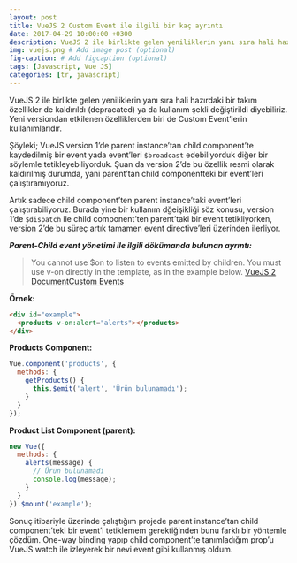 ```yaml
---
layout: post
title: VueJS 2 Custom Event ile ilgili bir kaç ayrıntı
date: 2017-04-29 10:00:00 +0300
description: VueJS 2 ile birlikte gelen yeniliklerin yanı sıra hali hazırdaki bir takım özellikler de kaldırıldı (depracated) ya da kullanım şekli değiştirildi diyebiliriz.
img: vuejs.png # Add image post (optional)
fig-caption: # Add figcaption (optional)
tags: [Javascript, Vue JS]
categories: [tr, javascript]
---
```


VueJS 2 ile birlikte gelen yeniliklerin yanı sıra hali hazırdaki bir takım özellikler de kaldırıldı (depracated) ya da kullanım şekli değiştirildi diyebiliriz. Yeni versiondan etkilenen özelliklerden biri de Custom Event’lerin kullanımlarıdır.

Şöyleki; VueJS version 1’de parent instance’tan child component’te kaydedilmiş bir event yada event’leri `$broadcast` edebiliyorduk diğer bir söylemle tetikleyebiliyorduk. Şuan da version 2’de bu özellik resmi olarak kaldırılmış durumda, yani parent’tan child componentteki bir event’leri çalıştıramıyoruz.

Artık sadece child component’ten parent instance’taki event’leri çalıştırabiliyoruz. Burada yine bir kullanım dğeişikliği söz konusu, version 1’de `$dispatch` ile child component’ten parent’taki bir event tetikliyorken, version 2’de bu süreç artık tamamen event directive’leri üzerinden ilerliyor.

***Parent-Child event yönetimi ile ilgili dökümanda bulunan ayrıntı:***

> You cannot use $on to listen to events emitted by children. You must use v-on directly in the template, as in the example below. [VueJS 2 DocumentCustom Events](https://vuejs.org/v2/guide/components.html#Custom-Events)

**Örnek:**

```html
<div id="example">
  <products v-on:alert="alerts"></products>
</div>
```

**Products Component:**

```javascript
Vue.component('products', {
  methods: {
    getProducts() {
      this.$emit('alert', 'Ürün bulunamadı');
    }
  }
});
```

**Product List Component (parent):**

```javascript
new Vue({
  methods: {
    alerts(message) {
      // Ürün bulunamadı
      console.log(message);
    }
  }
}).$mount('example');
```

Sonuç itibariyle üzerinde çalıştığım projede parent instance’tan child component’teki bir event’i tetiklemem gerektiğinden bunu farklı bir yöntemle çözdüm. One-way binding yapıp child component’te tanımladığım prop’u VueJS watch ile izleyerek bir nevi event gibi kullanmış oldum.

